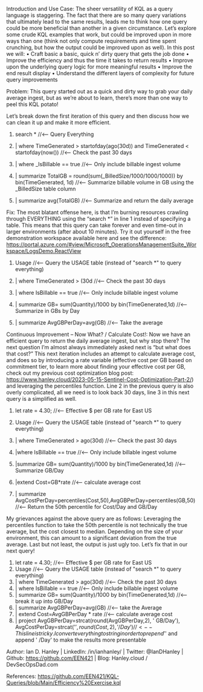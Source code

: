 Introduction and Use Case:
The sheer versatility of KQL as a query language is staggering. The fact that there are so many query variations that ultimately lead to the same results, leads me to think how one query could be more beneficial than another in a given circumstance. Let’s explore some crude KQL examples that work, but could be improved upon in more ways than one (think not only compute requirements and time spent crunching, but how the output could be improved upon as well). 
In this post we will:
•	Craft basic a basic, quick n’ dirty query that gets the job done
•	Improve the efficiency and thus the time it takes to return results
•	Improve upon the underlying query logic for more meaningful results
•	Improve the end result display
•	Understand the different layers of complexity for future query improvements

Problem: 
This query started out as a quick and dirty way to grab your daily average ingest, but as we’re about to learn, there’s more than one way to peel this KQL potato! 

Let’s break down the first iteration of this query and then discuss how we can clean it up and make it more efficient.


1.	search *                     //<-- Query Everything

2.	| where TimeGenerated > startofday(ago(30d)) and TimeGenerated < startofday(now())            //<-- Check the past 30 days

3.	| where _IsBillable == true  //<-- Only include billable ingest volume

4.	| summarize TotalGB = round(sum(_BilledSize/1000/1000/1000)) by bin(TimeGenerated, 1d)       //<-- Summarize billable volume in GB using the _BilledSize table column

5.	| summarize avg(TotalGB)     //<-- Summarize and return the daily average


Fix:
The most blatant offense here, is that I’m burning resources crawling through EVERYTHING using the “search *” in line 1 instead of specifying a table. This means that this query can take forever and even time-out in larger environments (after about 10 minutes). Try it out yourself in the free demonstration workspace available here and see the difference: https://portal.azure.com/#view/Microsoft_OperationsManagementSuite_Workspace/LogsDemo.ReactView 


1.	Usage   //<-- Query the USAGE table (instead of "search *" to query everything)

2.	| where TimeGenerated > (30d          //<-- Check the past 30 days

3.	| where IsBillable == true            //<-- Only include billable ingest volume

4.	| summarize GB= sum(Quantity)/1000 by bin(TimeGenerated,1d) //<-- Summarize in GBs by Day
5.	| summarize AvgGBPerDay=avg(GB)       //<-- Take the average 
 

Continuous Improvement – Now What? / Calculate Cost!:
Now we have an efficient query to return the daily average ingest, but why stop there? The next question I’m almost always immediately asked next is “but what does that cost?” This next iteration includes an attempt to calculate average cost, and does so by introducing a rate variable (effective cost per GB based on commitment tier, to learn more about finding your effective cost per GB, check out my previous cost optimization blog post: https://www.hanley.cloud/2023-05-15-Sentinel-Cost-Optimization-Part-2/) and leveraging the percentiles function. Line 2 in the previous query is also overly complicated, all we need is to look back 30 days, line 3 in this next query is a simplified as well. 

1.	let rate = 4.30;         //<-- Effective $ per GB rate for East US
2.	Usage	//<-- Query the USAGE table (instead of "search *" to query everything)
3.	| where TimeGenerated > ago(30d)          //<-- Check the past 30 days

4.	|where IsBillable == true 		//<-- Only include billable ingest volume
5.	|summarize GB= sum(Quantity)/1000 by bin(TimeGenerated,1d) //<-- Summarize GB/Day 
6.	|extend Cost=GB*rate	//<-- calculate average cost
7.	| summarize AvgCostPerDay=percentiles(Cost,50),AvgGBPerDay=percentiles(GB,50) //<-- Return the 50th percentile for Cost/Day and GB/Day










My grievances against the above query are as follows: Leveraging the percentiles function to take the 50th percentile is not technically the true average, but the cost closest to median. Depending on the size of your environment, this can amount to a significant deviation from the true average. Last but not least, the output is just ugly too. Let’s fix that in our next query! 

1.	let rate = 4.30;         //<-- Effective $ per GB rate for East US
2.	Usage   //<-- Query the USAGE table (instead of "search *" to query everything)
3.	| where TimeGenerated > ago(30d)     //<-- Check the past 30 days
4.	| where IsBillable == true           //<-- Only include billable ingest volume
5.	| summarize GB= sum(Quantity)/1000 by bin(TimeGenerated,1d)     //<-- break it up into GB/Day
6.	| summarize AvgGBPerDay=avg(GB)      //<-- take the Average
7.	| extend Cost=AvgGBPerDay * rate     //<-- calculate average cost
8.	| project AvgGBPerDay=strcat(round(AvgGBPerDay,2), ' GB/Day'), AvgCostPerDay=strcat('$', round(Cost,2), ' /Day')    //<-- This line is tricky. I convert everything to string in order to prepend '$' and append ' /Day' to make the results more presentable












Author: Ian D. Hanley | LinkedIn: /in/ianhanley/ | Twitter: @IanDHanley | Github: https://github.com/EEN421 | Blog: Hanley.cloud / DevSecOpsDad.com

References: 
https://github.com/EEN421/KQL-Queries/blob/Main/Efficiency%20Exercise.kql

